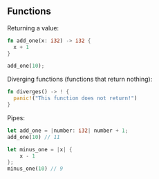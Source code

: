 ## Functions

Returning a value:

```rust
fn add_one(x: i32) -> i32 {
  x + 1
}

add_one(10);
```

Diverging functions (functions that return nothing):

```rust
fn diverges() -> ! {
  panic!("This function does not return!")
}
```

Pipes:

```rust
let add_one = |number: i32| number + 1;
add_one(10) // 11

let minus_one = |x| {
    x - 1
};
minus_one(10) // 9
```
